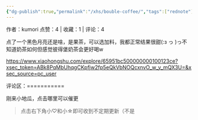 ```yaml
---
{"dg-publish":true,"permalink":"/xhs/bouble-coffee/","tags":["rednote"]}
---
```


作者：kumori
点赞：4   |   收藏：1   |   评论：4

点了一个黑色月亮还是啥，是果茶，可以选加料，我都正常结果很甜(:з っ )っ不知道奶茶如何但感觉彼得堡奶茶会更好喝w

https://www.xiaohongshu.com/explore/65951bc500000000100123ce?xsec_token=ABk8PqMbUhqgCKpfjw2fp5eQkVbNOQcxnvO_w_y_mQX3U=&xsec_source=pc_user

评论区：===========

刚来小地瓜，点击哪里可以催更

> 点击右下角小♡和小☆即可收到不定期更新（不是